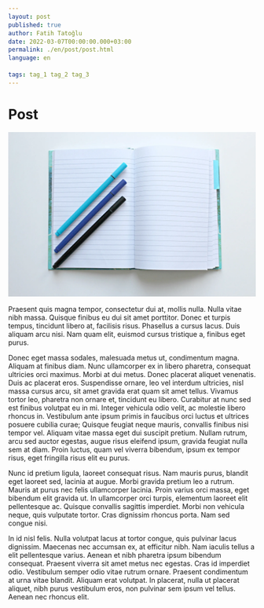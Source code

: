 ```yaml
---
layout: post
published: true
author: Fatih Tatoğlu
date: 2022-03-07T00:00:00.000+03:00
permalink: ./en/post/post.html
language: en

tags: tag_1 tag_2 tag_3
---
```


# Post

![Image](../../assets/img/blank-book.jpg)

Praesent quis magna tempor, consectetur dui at, mollis nulla. Nulla vitae nibh massa. Quisque finibus eu dui sit amet porttitor. Donec et turpis tempus, tincidunt libero at, facilisis risus. Phasellus a cursus lacus. Duis aliquam arcu nisi. Nam quam elit, euismod cursus tristique a, finibus eget purus.

Donec eget massa sodales, malesuada metus ut, condimentum magna. Aliquam at finibus diam. Nunc ullamcorper ex in libero pharetra, consequat ultricies orci maximus. Morbi at dui metus. Donec placerat aliquet venenatis. Duis ac placerat eros. Suspendisse ornare, leo vel interdum ultricies, nisl massa cursus arcu, sit amet gravida erat quam sit amet tellus. Vivamus tortor leo, pharetra non ornare et, tincidunt eu libero. Curabitur at nunc sed est finibus volutpat eu in mi. Integer vehicula odio velit, ac molestie libero rhoncus in. Vestibulum ante ipsum primis in faucibus orci luctus et ultrices posuere cubilia curae; Quisque feugiat neque mauris, convallis finibus nisi tempor vel. Aliquam vitae massa eget dui suscipit pretium. Nullam rutrum, arcu sed auctor egestas, augue risus eleifend ipsum, gravida feugiat nulla sem at diam. Proin luctus, quam vel viverra bibendum, ipsum ex tempor risus, eget fringilla risus elit eu purus.

Nunc id pretium ligula, laoreet consequat risus. Nam mauris purus, blandit eget laoreet sed, lacinia at augue. Morbi gravida pretium leo a rutrum. Mauris at purus nec felis ullamcorper lacinia. Proin varius orci massa, eget bibendum elit gravida ut. In ullamcorper orci turpis, elementum laoreet elit pellentesque ac. Quisque convallis sagittis imperdiet. Morbi non vehicula neque, quis vulputate tortor. Cras dignissim rhoncus porta. Nam sed congue nisi.

In id nisl felis. Nulla volutpat lacus at tortor congue, quis pulvinar lacus dignissim. Maecenas nec accumsan ex, at efficitur nibh. Nam iaculis tellus a elit pellentesque varius. Aenean et nibh pharetra ipsum bibendum consequat. Praesent viverra sit amet metus nec egestas. Cras id imperdiet odio. Vestibulum semper odio vitae rutrum ornare. Praesent condimentum at urna vitae blandit. Aliquam erat volutpat. In placerat, nulla ut placerat aliquet, nibh purus vestibulum eros, non pulvinar sem ipsum vel tellus. Aenean nec rhoncus elit.
